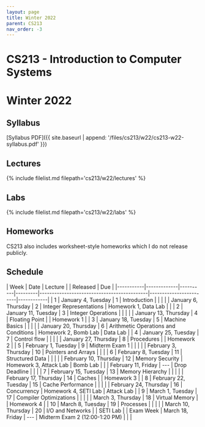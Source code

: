 ```yaml
---
layout: page
title: Winter 2022
parent: CS213
nav_order: -3
---
```


# CS213 - Introduction to Computer Systems
# Winter 2022

## Syllabus

[Syllabus PDF]({{ site.baseurl | append: '/files/cs213/w22/cs213-w22-syllabus.pdf' }})

## Lectures

{% include filelist.md filepath='cs213/w22/lectures' %}

## Labs

{% include filelist.md filepath='cs213/w22/labs' %}

## Homeworks

CS213 also includes worksheet-style homeworks which I do not release publicly.

## Schedule

| Week      | Date                  | Lecture |                                             | Released               | Due        |
|-----------|-------------|----------|---------|--------------------------------------------|------------------------|------------|
| 1         | January 4,   Tuesday  | 1       | Introduction                                |                        |            |
|           | January 6,   Thursday | 2       | Integer Representations                     | Homework 1, Data Lab   |            |
| 2         | January 11,  Tuesday  | 3       | Integer Operations                          |                        |            |
|           | January 13,  Thursday | 4       | Floating Point                              |                        | Homework 1 |
| 3         | January 18,  Tuesday  | 5       | Machine Basics                              |                        |            |
|           | January 20,  Thursday | 6       | Arithmetic Operations and Conditions        | Homework 2, Bomb Lab   | Data Lab   |
| 4         | January 25,  Tuesday  | 7       | Control flow                                |                        |            |
|           | January 27,  Thursday | 8       | Procedures                                  |                        | Homework 2 |
| 5         | February 1,  Tuesday  | 9       | Midterm Exam 1                              |                        |            |
|           | February 3,  Thursday | 10      | Pointers and Arrays                         |                        |            |
| 6         | February 8,  Tuesday  | 11      | Structured Data                             |                        |            |
|           | February 10, Thursday | 12      | Memory Security                             | Homework 3, Attack Lab | Bomb Lab   |
|           | February 11, Friday   | ---     | Drop Deadline                               |                        |            |
| 7         | February 15, Tuesday  | 13      | Memory Hierarchy                            |                        |            |
|           | February 17, Thursday | 14      | Caches                                      |                        | Homework 3 |
| 8         | February 22, Tuesday  | 15      | Cache Performance                           |                        |            |
|           | February 24, Thursday | 16      | Concurrency                                 | Homework 4, SETI Lab   | Attack Lab |
| 9         | March 1,     Tuesday  | 17      | Compiler Optimizations                      |                        |            |
|           | March 3,     Thursday | 18      | Virtual Memory                              |                        | Homework 4 |
| 10        | March 8,     Tuesday  | 19      | Processes                                   |                        |            |
|           | March 10,    Thursday | 20      | I/O and Networks                            |                        | SETI Lab   |
| Exam Week | March 18,    Friday   | ---     | Midterm Exam 2 (12:00-1:20 PM)              |                        |            |


